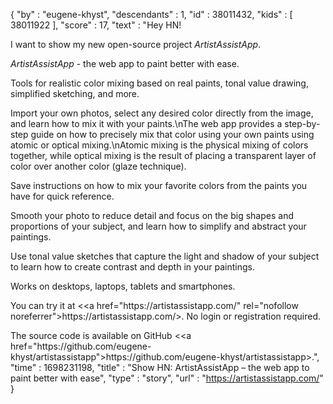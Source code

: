 {
  "by" : "eugene-khyst",
  "descendants" : 1,
  "id" : 38011432,
  "kids" : [ 38011922 ],
  "score" : 17,
  "text" : "Hey HN!<p>I want to show my new open-source project <i>ArtistAssistApp</i>.<p><i>ArtistAssistApp</i> - the web app to paint better with ease.<p>Tools for realistic color mixing based on real paints, tonal value drawing, simplified sketching, and more.<p>Import your own photos, select any desired color directly from the image, and learn how to mix it with your paints.\nThe web app provides a step-by-step guide on how to precisely mix that color using your own paints using atomic or optical mixing.\nAtomic mixing is the physical mixing of colors together, while optical mixing is the result of placing a transparent layer of color over another color (glaze technique).<p>Save instructions on how to mix your favorite colors from the paints you have for quick reference.<p>Smooth your photo to reduce detail and focus on the big shapes and proportions of your subject, and learn how to simplify and abstract your paintings.<p>Use tonal value sketches that capture the light and shadow of your subject to learn how to create contrast and depth in your paintings.<p>Works on desktops, laptops, tablets and smartphones.<p>You can try it at &lt;<a href=\"https:&#x2F;&#x2F;artistassistapp.com&#x2F;\" rel=\"nofollow noreferrer\">https:&#x2F;&#x2F;artistassistapp.com&#x2F;</a>&gt;. No login or registration required.<p>The source code is available on GitHub &lt;<a href=\"https:&#x2F;&#x2F;github.com&#x2F;eugene-khyst&#x2F;artistassistapp\">https:&#x2F;&#x2F;github.com&#x2F;eugene-khyst&#x2F;artistassistapp</a>&gt;.",
  "time" : 1698231198,
  "title" : "Show HN: ArtistAssistApp – the web app to paint better with ease",
  "type" : "story",
  "url" : "https://artistassistapp.com/"
}
